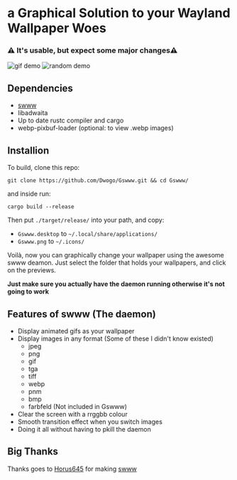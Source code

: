 # a Graphical Solution to your Wayland Wallpaper Woes
### ⚠️ It's usable, but expect some major changes⚠️

![gif demo](assets/Gif.gif)
![random demo](assets/switch.gif)

## Dependencies
+ [swww](https://github.com/Horus645/swww)
+ libadwaita
+ Up to date rustc compiler and cargo
+ webp-pixbuf-loader (optional: to view .webp images)

## Installion
To build, clone this repo:
```
git clone https://github.com/Dwogo/Gswww.git && cd Gswww/
```
and inside run:
```
cargo build --release
```

Then put `./target/release/`  into your path,
and copy: 
+ `Gswww.desktop` to `~/.local/share/applications/`
+ `Gswww.png` to `~/.icons/`

Voilà, now you can graphically change your wallpaper using the awesome swww deamon.
Just select the folder that holds your wallpapers, and click on the previews.

**Just make sure you actually have the daemon running otherwise it's not going to work** 

## Features of swww (The daemon)
+ Display animated gifs as your wallpaper
+ Display images in any format (Some of these I didn't know existed)
    + jpeg
    + png
    + gif
    + tga
    + tiff
    + webp
    + pnm
    + bmp
    + farbfeld (Not included in Gswww)
+ Clear the screen with a rrggbb colour
+ Smooth transition effect when you switch images
+ Doing it all without having to pkill the daemon

## Big Thanks
Thanks goes to [Horus645](https://github.com/Horus645) for making [swww](https://github.com/Horus645/swww)